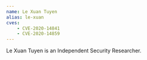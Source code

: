 ```yaml
---
name: Le Xuan Tuyen
alias: le-xuan
cves:
    - CVE-2020-14841
    - CVE-2020-14859
---
```

Le Xuan Tuyen is an Independent Security Researcher.